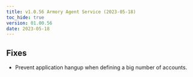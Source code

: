 ```yaml
---
title: v1.0.56 Armory Agent Service (2023-05-18)
toc_hide: true
version: 01.00.56
date: 2023-05-18
---
```


## Fixes
* Prevent application hangup when defining a big number of accounts.
